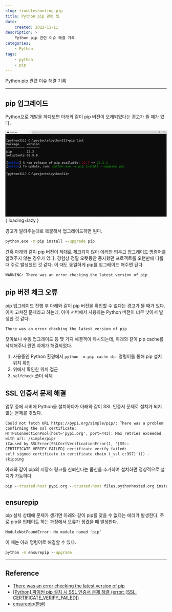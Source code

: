 ```yaml
---
slug: troubleshooting-pip
title: Python pip 관련 팁
date:
    created: 2022-11-11
description: >
    Python pip 관련 이슈 해결 기록
categories:
    - Python
tags:
    - python
    - pip
---
```


Python pip 관련 이슈 해결 기록  

<!-- more -->

---

## pip 업그레이드

Python으로 개발을 하다보면 아래와 같이 pip 버전이 오래되었다는 경고가 뜰 때가 있다.  

![pip_version_warning](img/pip_version_warning.png){ loading=lazy }

경고가 알려주는대로 복붙해서 업그레이드하면 된다.  

```bat
python.exe -m pip install --upgrade pip
```

간혹 아래와 같이 pip 버전이 제대로 체크되지 않아 에러만 띄우고 업그레이드 명령어를 알려주지 않는 경우가 있다. 경험상 정말 오랫동안 중지했던 프로젝트를 오랜만에 다룰 때 주로 발생했던 것 같다. 이 때도 동일하게 pip를 업그레이드 해주면 된다.  

```bat
WARNING: There was an error checking the latest version of pip
```

## pip 버전 체크 오류

pip 업그레이드 진행 후 아래와 같이 pip 버전을 확인할 수 없다는 경고가 뜰 때가 있다. 이미 고쳐진 문제라고 하는데, 아마 서버에서 사용하는 Python 버전이 너무 낮아서 발생한 것 같다.  

```
There was an error checking the latest version of pip
```

찾아보니 수동 업그레이드 등 몇 가지 해결책이 제시되는데, 아래와 같이 pip cache를 삭제해주니 원인 자체가 해결되었다.  

1. 사용중인 Python 환경에서 `python -m pip cache dir` 명령어를 통해 pip 설치 위치 확인
1. 위에서 확인한 위치 접근
1. `selfcheck` 폴더 삭제

## SSL 인증서 문제 해결

업무 중에 서버에 Python을 설치하다가 아래와 같이 SSL 인증서 문제로 설치가 되지 않는 문제를 겪었다.  

```
Could not fetch URL https://pypi.org/simple/pip/: There was a problem confirming the ssl certificate:
HTTPSConnectionPool(host='pypi.org', port=443): Max retries exceeded with url: /simple/pip/
(Caused by SSLError(SSLCertVerificationError(1, '[SSL: CERTIFICATE_VERIFY_FAILED] certificate verify failed:
self signed certificate in certificate chain (_ssl.c:997)'))) - skipping
```

아래와 같이 pip의 저장소 링크를 신뢰한다는 옵션을 추가하여 설치하면 정상적으로 설치가 가능하다.  

```bat
pip --trusted-host pypi.org --trusted-host files.pythonhosted.org install [package]
```

## ensurepip

pip 설치 상태에 문제가 생기면 아래와 같이 pip를 찾을 수 없다는 에러가 발생한다. 주로 pip을 업데이트 하는 과정에서 오류가 생겼을 때 발생한다.  

```
ModuleNotFoundError: No module named 'pip'
```

이 때는 아래 명령어로 해결할 수 있다.  

```bat
python -m ensurepip --upgrade
```

---
## Reference
- [There was an error checking the latest version of pip](https://stackoverflow.com/questions/72439001/there-was-an-error-checking-the-latest-version-of-pip)
- [[Python] 파이썬 pip 설치 시 SSL 인증서 문제 해결 (error: [SSL: CERTIFICATE_VERIFY_FAILED])](https://harryp.tistory.com/831)
- [ensurepip](https://docs.python.org/3/library/ensurepip.html)([한글](https://docs.python.org/ko/3/library/ensurepip.html))
